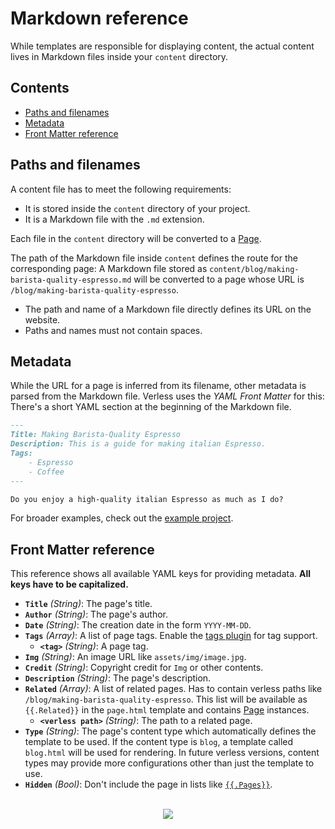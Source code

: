 # Markdown reference

While templates are responsible for displaying content, the actual content lives in Markdown files inside your `content`
directory.

## Contents

* [Paths and filenames](#paths-and-filenames)
* [Metadata](#metadata)
* [Front Matter reference](#front-matter-reference)

## Paths and filenames

A content file has to meet the following requirements:
* It is stored inside the `content` directory of your project.
* It is a Markdown file with the `.md` extension.

Each file in the `content` directory will be converted to a
[Page](https://github.com/verless/verless/blob/master/docs/template-reference.md#page).

The path of the Markdown file inside `content` defines the route for the corresponding page: A Markdown file stored as
`content/blog/making-barista-quality-espresso.md` will be converted to a page whose URL is
`/blog/making-barista-quality-espresso`.

* The path and name of a Markdown file directly defines its URL on the website.
* Paths and names must not contain spaces.

## Metadata

While the URL for a page is inferred from its filename, other metadata is parsed from the Markdown file. Verless uses
the _YAML Front Matter_ for this: There's a short YAML section at the beginning of the Markdown file.

```markdown
---
Title: Making Barista-Quality Espresso
Description: This is a guide for making italian Espresso.
Tags:
    - Espresso
    - Coffee
---

Do you enjoy a high-quality italian Espresso as much as I do?
```

For broader examples, check out the
[example project](https://github.com/verless/verless/tree/master/example/content/blog).

## Front Matter reference

This reference shows all available YAML keys for providing metadata. **All keys have to be capitalized.**

* **`Title`** _(String)_: The page's title.
* **`Author`** _(String)_: The page's author.
* **`Date`** _(String)_: The creation date in the form `YYYY-MM-DD`.
* **`Tags`** _(Array)_: A list of page tags. Enable the [tags plugin](https://github.com/verless/verless/blob/master/docs/plugin-reference.md#tags) for tag support.
    - **`<tag>`** _(String)_: A page tag.
* **`Img`** _(String)_: An image URL like `assets/img/image.jpg`.
* **`Credit`** _(String)_: Copyright credit for `Img` or other contents.
* **`Description`** _(String)_: The page's description.
* **`Related`** _(Array)_: A list of related pages. Has to contain verless paths like `/blog/making-barista-quality-espresso`. This list will be available as `{{.Related}}` in the `page.html` template and contains [Page](https://github.com/verless/verless/blob/master/docs/template-reference.md#page) instances.
    - **`<verless path>`** _(String)_: The path to a related page.
* **`Type`** _(String)_: The page's content type which automatically defines the template to be used. If the content type is `blog`, a template called `blog.html` will be used for rendering. In future verless versions, content types may provide more configurations other than just the template to use.
* **`Hidden`** _(Bool)_: Don't include the page in lists like [`{{.Pages}}`](https://github.com/verless/verless/blob/master/docs/template-reference.md#pages).

<p align="center">
<br>
<a href="https://github.com/verless/verless"><img src="https://verless.dominikbraun.io/assets/img/icon-light.png"></a>
</p>

